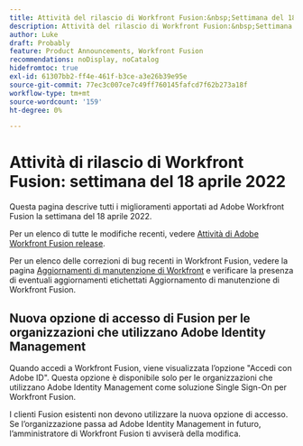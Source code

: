 ```yaml
---
title: Attività del rilascio di Workfront Fusion:&nbsp;Settimana del 18 aprile 2022
description: Attività del rilascio di Workfront Fusion:&nbsp;Settimana del 18 aprile 2022
author: Luke
draft: Probably
feature: Product Announcements, Workfront Fusion
recommendations: noDisplay, noCatalog
hidefromtoc: true
exl-id: 61307bb2-ff4e-461f-b3ce-a3e26b39e95e
source-git-commit: 77ec3c007ce7c49ff760145fafcd7f62b273a18f
workflow-type: tm+mt
source-wordcount: '159'
ht-degree: 0%

---
```


# Attività di rilascio di Workfront Fusion: settimana del 18 aprile 2022

Questa pagina descrive tutti i miglioramenti apportati ad Adobe Workfront Fusion la settimana del 18 aprile 2022.

Per un elenco di tutte le modifiche recenti, vedere [Attività di Adobe Workfront Fusion release](/help/workfront-fusion/fusion-product-releases/fusion-release-activity.md).

Per un elenco delle correzioni di bug recenti in Workfront Fusion, vedere la pagina [Aggiornamenti di manutenzione di Workfront](https://experienceleague.adobe.com/docs/workfront-known-issues/releases/current-updates.html?lang=it) e verificare la presenza di eventuali aggiornamenti etichettati Aggiornamento di manutenzione di Workfront Fusion.

## Nuova opzione di accesso di Fusion per le organizzazioni che utilizzano Adobe Identity Management

Quando accedi a Workfront Fusion, viene visualizzata l’opzione &quot;Accedi con Adobe ID&quot;. Questa opzione è disponibile solo per le organizzazioni che utilizzano Adobe Identity Management come soluzione Single Sign-On per Workfront Fusion.

I clienti Fusion esistenti non devono utilizzare la nuova opzione di accesso. Se l’organizzazione passa ad Adobe Identity Management in futuro, l’amministratore di Workfront Fusion ti avviserà della modifica.
